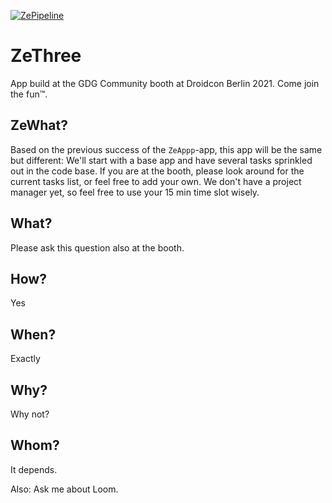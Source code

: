 [![ZePipeline](https://github.com/gdg-berlin-android/ZeThree/actions/workflows/android.yml/badge.svg)](https://github.com/gdg-berlin-android/ZeThree/actions/workflows/android.yml)

ZeThree
=======

App build at the GDG Community booth at Droidcon Berlin 2021. Come join the fun™.

ZeWhat?
-------

Based on the previous success of the `ZeAppp`-app, this app will be the same but different: 
We'll start with a base app and have several tasks sprinkled out in the code base. 
If you are at the booth, please look around for the current tasks list, or feel free to add your own. 
We don't have a project manager yet, so feel free to use your 15 min time slot wisely.

What?
-----

Please ask this question also at the booth.

How?
----

Yes

When?
-----

Exactly

Why?
----

Why not?

Whom?
-----

It depends.

Also: Ask me about Loom.
